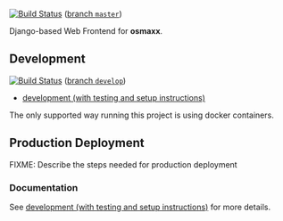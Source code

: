 [![Build Status](https://travis-ci.org/geometalab/osmaxx.svg?branch=master)](https://travis-ci.org/geometalab/osmaxx) ([branch `master`](https://github.com/geometalab/osmaxx/tree/master))

Django-based Web Frontend for **osmaxx**.

## Development

[![Build Status](https://travis-ci.org/geometalab/osmaxx.svg?branch=develop)](https://travis-ci.org/geometalab/osmaxx) ([branch `develop`](https://github.com/geometalab/osmaxx/tree/develop))

* [development (with testing and setup instructions)](/docs/development/development.md)

The only supported way running this project is using docker containers.

## Production Deployment

FIXME: Describe the steps needed for production deployment

### Documentation

See [development (with testing and setup instructions)](/docs/development/development.md) for more details.
